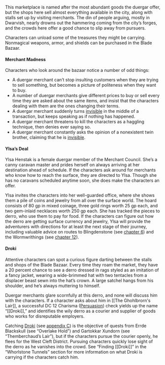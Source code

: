 This marketplace is named after the most abundant goods the duergar offer, but the shops here sell almost everything available in the city, along with stalls set up by visiting merchants. The din of people arguing, mostly in Dwarvish, nearly drowns out the hammering coming from the city’s forges, and the crowds here offer a good chance to slip away from pursuers.

Characters can unload some of the treasures they might be carrying. Nonmagical weapons, armor, and shields can be purchased in the Blade Bazaar.

#### Merchant Madness

Characters who look around the bazaar notice a number of odd things:

- A duergar merchant can’t stop insulting customers when they are trying to sell something, but becomes a picture of politeness when they want to buy.
- A number of duergar merchants give different prices to buy or sell every time they are asked about the same items, and insist that the characters dealing with them are the ones changing their terms.
- A duergar merchant suddenly turns [invisible](https://www.dndbeyond.com/sources/dnd/free-rules/rules-glossary#InvisibleCondition) in the middle of a transaction, but keeps speaking as if nothing has happened.
- A duergar merchant threatens to kill the characters as a haggling technique, then denies ever saying so.
- A duergar merchant constantly asks the opinion of a nonexistent twin brother, claiming that he is [invisible](https://www.dndbeyond.com/sources/dnd/free-rules/rules-glossary#InvisibleCondition).

#### Ylsa’s Deal

Ylsa Henstak is a female duergar member of the Merchant Council. She’s a canny caravan master and prides herself on always arriving at her destination ahead of schedule. If the characters ask around for merchants who know how to reach the surface, they are directed to Ylsa. Though she has no caravans scheduled anytime soon, she does make the characters an offer.

Ylsa invites the characters into her well-guarded office, where she shows them a pile of coins and jewelry from all over the surface world. The hoard consists of 80 gp in mixed coinage, three gold rings worth 25 gp each, and two gem-inlaid necklaces worth 250 gp each. She has tracked the pieces to derro, who use them to pay for food. If the characters can figure out how the derro are getting surface currency and jewelry, Ylsa will provide the adventurers with directions for at least the next stage of their journey, including valuable advice on routes to Blingdenstone (see [chapter 6](https://www.dndbeyond.com/compendium/adventures/oota/blingdenstone)) and the Wormwrithings (see [chapter 12](https://www.dndbeyond.com/compendium/adventures/oota/the-tower-of-vengeance)).

#### Droki

Attentive characters can spot a curious figure darting between the stalls and shops of the Blade Bazaar. Every time they roam the market, they have a 20 percent chance to see a derro dressed in rags styled as an imitation of a fancy jacket, wearing a wide-brimmed hat with two tentacles from a displacer beast sewn into the hat’s crown. A large satchel hangs from his shoulder, and he’s always muttering to himself.

Duergar merchants glare scornfully at this derro, and none will discuss him with the characters. If a character asks about him in [[The Ghohlbrorn's Lair]], a successful DC 12 Charisma ([Persuasion](https://www.dndbeyond.com/sources/dnd/free-rules/playing-the-game#Skills)) check yields up the name “[[Droki]],” and identifies the wily derro as a courier and supplier of goods who works for disreputable employers.

Catching [Droki](https://www.dndbeyond.com/monsters/17403-droki) (see [appendix C](https://www.dndbeyond.com/compendium/adventures/oota/appendix-c-creatures)) is the objective of quests from Errde Blackskull (see “Overlake Hold”) and Gartokkar Xundorn (see “Themberchaud’s Lair”), but if the characters pursue the courier openly, he flees for the West Cleft District. Pursuing characters quickly lose sight of the derro as he vanishes into the crowd. See “Finding [[Droki]]” in the “Whorlstone Tunnels” section for more information on what Droki is carrying if the characters catch him.